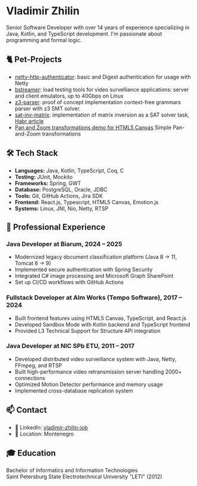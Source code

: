 # Vladimir Zhilin

Senior Software Developer with over 14 years of experience specializing in Java, Kotlin, and TypeScript development. I'm passionate about programming and formal logic.
## 🐈 Pet-Projects
- [netty-http-authenticator](https://github.com/vzhn/netty-http-authenticator): basic and Digest authentication for usage with Netty
- [bstreamer](bstreamer): load testing tools for video survelliance applications: server and client emulators, up to 40Gbps on Linux
- [z3-parser](https://github.com/vzhn/z3-parser): proof of concept implementation context-free grammars parser with z3 SMT solver.
- [sat-inv-matrix](https://github.com/vzhn/sat-inv-matrix): implementation of matrix inversion as a SAT solver task, [Habr article](https://habr.com/ru/articles/683670/)
- [Pan and Zoom transformations demo for HTML5 Canvas](https://github.com/vzhn/pan-zoom-demo) Simple Pan-and-Zoom transformations

## 🛠️ Tech Stack

- **Languages:** Java, Kotlin, TypeScript, Coq, C
- **Testing:** JUnit, Mockito
- **Frameworks:** Spring, GWT
- **Database:** PostgreSQL, Oracle, JDBC
- **Tools:** Git, GitHub Actions, Jira SDK
- **Frontend:** React.js, Typescript, HTML5 Canvas, Emotion.js
- **Systems:** Linux, JNI, Nio, Netty, RTSP

## 💼 Professional Experience

### Java Developer at Biarum, 2024 – 2025
- Modernized legacy document classification platform (Java 8 → 11, Tomcat 6 → 9)
- Implemented secure authentication with Spring Security
- Integrated C# image processing and Microsoft Graph SharePoint
- Set up CI/CD workflows with GitHub Actions

### Fullstack Developer at Alm Works (Tempo Software), 2017 – 2024
- Built frontend features using HTML5 Canvas, TypeScript, and React.js
- Developed Sandbox Mode with Kotlin backend and TypeScript frontend
- Provided L3 Technical Support for Structure API integration

### Java Developer at NIC SPb ETU, 2011 – 2017
- Developed distributed video surveillance system with Java, Netty, FFmpeg, and RTSP
- Built high-performance video retransmission server handling 2000+ connections
- Optimized Motion Detector performance and memory usage
- Implemented cross-database replication system

## 📫 Contact
- 💼 LinkedIn: [vladimir-zhilin-job](https://linkedin.com/in/vladimir-zhilin-job)
- 📍 Location:  Montenegro

## 🎓 Education

Bachelor of Informatics and Information Technologies  
Saint Petersburg State Electrotechnical University "LETI" (2012)
